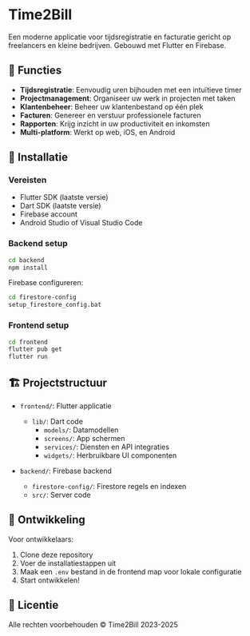 # Time2Bill

Een moderne applicatie voor tijdsregistratie en facturatie gericht op freelancers en kleine bedrijven. Gebouwd met Flutter en Firebase.

## 📱 Functies

- **Tijdsregistratie**: Eenvoudig uren bijhouden met een intuïtieve timer
- **Projectmanagement**: Organiseer uw werk in projecten met taken
- **Klantenbeheer**: Beheer uw klantenbestand op één plek
- **Facturen**: Genereer en verstuur professionele facturen
- **Rapporten**: Krijg inzicht in uw productiviteit en inkomsten
- **Multi-platform**: Werkt op web, iOS, en Android

## 🚀 Installatie

### Vereisten

- Flutter SDK (laatste versie)
- Dart SDK (laatste versie)
- Firebase account
- Android Studio of Visual Studio Code

### Backend setup

```bash
cd backend
npm install
```

Firebase configureren:
```bash
cd firestore-config
setup_firestore_config.bat
```

### Frontend setup

```bash
cd frontend
flutter pub get
flutter run
```

## 🏗️ Projectstructuur

- `frontend/`: Flutter applicatie
  - `lib/`: Dart code
    - `models/`: Datamodellen
    - `screens/`: App schermen
    - `services/`: Diensten en API integraties
    - `widgets/`: Herbruikbare UI componenten
  
- `backend/`: Firebase backend
  - `firestore-config/`: Firestore regels en indexen
  - `src/`: Server code

## 🔧 Ontwikkeling

Voor ontwikkelaars:

1. Clone deze repository
2. Voer de installatiestappen uit
3. Maak een `.env` bestand in de frontend map voor lokale configuratie
4. Start ontwikkelen!

## 📄 Licentie

Alle rechten voorbehouden © Time2Bill 2023-2025